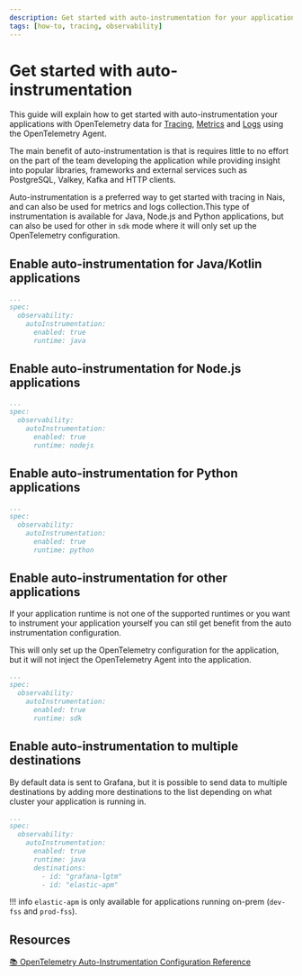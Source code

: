 ```yaml
---
description: Get started with auto-instrumentation for your applications with OpenTelemetry data for Tracing, Metrics and Logs using the OpenTelemetry Agent.
tags: [how-to, tracing, observability]
---
```


# Get started with auto-instrumentation

This guide will explain how to get started with auto-instrumentation your applications with OpenTelemetry data for [Tracing](../tracing/README.md), [Metrics](../metrics/README.md) and [Logs](../logging/README.md) using the OpenTelemetry Agent.

The main benefit of auto-instrumentation is that is requires little to no effort on the part of the team developing the application while providing insight into popular libraries, frameworks and external services such as PostgreSQL, Valkey, Kafka and HTTP clients.

Auto-instrumentation is a preferred way to get started with tracing in Nais, and can also be used for metrics and logs collection.This type of instrumentation is available for Java, Node.js and Python applications, but can also be used for other in `sdk` mode where it will only set up the OpenTelemetry configuration.

## Enable auto-instrumentation for Java/Kotlin applications

```yaml
...
spec:
  observability:
    autoInstrumentation:
      enabled: true
      runtime: java
```

## Enable auto-instrumentation for Node.js applications

```yaml
...
spec:
  observability:
    autoInstrumentation:
      enabled: true
      runtime: nodejs
```

## Enable auto-instrumentation for Python applications

```yaml
...
spec:
  observability:
    autoInstrumentation:
      enabled: true
      runtime: python
```

## Enable auto-instrumentation for other applications

If your application runtime is not one of the supported runtimes or you want to instrument your application yourself you can stil get benefit from the auto instrumentation configuration.

This will only set up the OpenTelemetry configuration for the application, but it will not inject the OpenTelemetry Agent into the application.

```yaml
...
spec:
  observability:
    autoInstrumentation:
      enabled: true
      runtime: sdk
```

## Enable auto-instrumentation to multiple destinations

By default data is sent to Grafana, but it is possible to send data to multiple destinations by adding more destinations to the list depending on what cluster your application is running in.

```yaml hl_lines="8-9"
...
spec:
  observability:
    autoInstrumentation:
      enabled: true
      runtime: java
      destinations:
        - id: "grafana-lgtm"
        - id: "elastic-apm"
```

!!! info
    `elastic-apm` is only available for applications running on-prem (`dev-fss` and `prod-fss`).

## Resources

[:books: OpenTelemetry Auto-Instrumentation Configuration Reference](../reference/auto-config.md)
